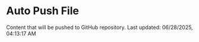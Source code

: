 # Auto Push File

Content that will be pushed to GitHub repository.
Last updated: 06/28/2025, 04:13:17 AM